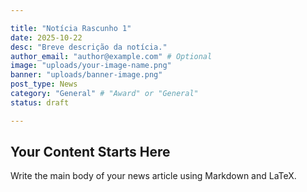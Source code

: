```yaml
---

title: "Notícia Rascunho 1"
date: 2025-10-22
desc: "Breve descrição da notícia."
author_email: "author@example.com" # Optional
image: "uploads/your-image-name.png"
banner: "uploads/banner-image.png"
post_type: News
category: "General" # "Award" or "General"
status: draft

---
```


## Your Content Starts Here

Write the main body of your news article using Markdown and LaTeX.